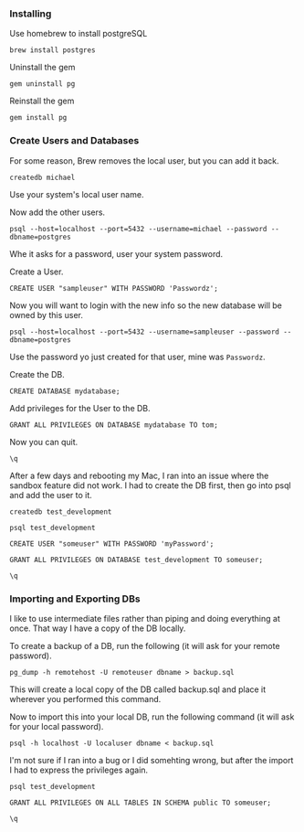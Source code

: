 ### Installing

Use homebrew to install postgreSQL

```concole
brew install postgres
```

Uninstall the gem

```console
gem uninstall pg
```

Reinstall the gem

```console
gem install pg
```

### Create Users and Databases

For some reason, Brew removes the local user, but you can add it back. 

```console
createdb michael
```

Use your system's local user name. 

Now add the other users. 

```console
psql --host=localhost --port=5432 --username=michael --password --dbname=postgres
```

Whe it asks for a password, user your system password. 

Create a User.

```console
CREATE USER "sampleuser" WITH PASSWORD 'Passwordz';
```

Now you will want to login with the new info so the new database will be owned by this user.

```console
psql --host=localhost --port=5432 --username=sampleuser --password --dbname=postgres
```

Use the password yo just created for that user, mine was `Passwordz`.

Create the DB.

```console
CREATE DATABASE mydatabase;
```

Add privileges for the User to the DB.

```console
GRANT ALL PRIVILEGES ON DATABASE mydatabase TO tom;
```

Now you can quit.

```console
\q
```

After a few days and rebooting my Mac, I ran into an issue where the sandbox feature did not work. I had to create the DB first, then go into psql and add the user to it. 

```console
createdb test_development

psql test_development

CREATE USER "someuser" WITH PASSWORD 'myPassword';

GRANT ALL PRIVILEGES ON DATABASE test_development TO someuser;

\q
```

### Importing and Exporting DBs

I like to use intermediate files rather than piping and doing everything at once. That way I have a copy of the DB locally. 

To create a backup of a DB, run the following (it will ask for your remote password).

```console
pg_dump -h remotehost -U remoteuser dbname > backup.sql
```

This will create a local copy of the DB called backup.sql and place it wherever you performed this command.

Now to import this into your local DB, run the following command (it will ask for your local password).

```console
psql -h localhost -U localuser dbname < backup.sql
```

I'm not sure if I ran into a bug or I did somehting wrong, but after the import I had to express the privileges again.

```console
psql test_development

GRANT ALL PRIVILEGES ON ALL TABLES IN SCHEMA public TO someuser;

\q
```
